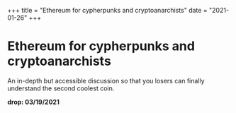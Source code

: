 +++
title = "Ethereum for cypherpunks and cryptoanarchists"
date = "2021-01-26"
+++



# Ethereum for cypherpunks and cryptoanarchists

An in-depth but accessible discussion so that you losers can finally understand the second coolest coin.

**drop: 03/19/2021**